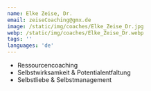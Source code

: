 ```yaml
---
name: Elke Zeise, Dr.
email: zeiseCoaching@gmx.de
image: /static/img/coaches/Elke_Zeise_Dr.jpg
webp: /static/img/coaches/Elke_Zeise_Dr.webp
tags: ''
languages: 'de'
---
```


<ul><li>Ressourcencoaching</li><li>Selbstwirksamkeit &amp; Potentialentfaltung</li><li>Selbstliebe &amp; Selbstmanagement</li></ul>